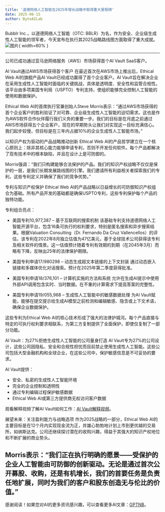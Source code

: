 ```yaml
---
title: '道德网络人工智能在2025年增长战略中取得重大里程碑'
date: 2025-06-15
author: ByteAILab
---
```


Bubblr Inc.，以道德网络人工智能（OTC: BBLR）为名，作为安全、企业级生成性人工智能的领军者，今天宣布在执行其2025战略路线图方面取得了重大成就。![图片](https://ai-techpark.com/wp-content/uploads/Ethical-Web.jpg){ width=60% }

---
公司已成功通过亚马逊网络服务（AWS）市场获得首个AI Vault SaaS客户。

AI Vault通过AWS市场获得首个客户
在最近首次在AWS市场上推出后，Ethical Web AI的旗舰产品AI Vault已经成功赢得了首个企业客户。AI Vault旨在解决企业在采用生成性人工智能时面临的关键挑战，具体是透明度、安全性和监管合规性。该平台由多项美国专利局（USPTO）专利支持，使组织能够完全控制人工智能的使用和数据保护。

Ethical Web AI的首席执行官兼创始人Steve Morris表示：“通过AWS市场获得的首个企业客户的胜利验证了对可靠、企业级生成性人工智能的迫切需求。这也是作为AWS软件合作伙伴履行我们义务的重要一步。我们的目标是在月底之前通过AWS市场获得五个企业客户，现在的早期势头让我们对实现这一目标充满信心。我们起步较慢，但目标是在三年内占据10%的企业生成性人工智能市场。”

以知识产权为驱动的产品战略推动创新
Ethical Web AI的产品哲学建立在一个核心原则上：除非其核心能力能够申请专利，否则不开发任何软件。每个产品都解决了现有技术中的根本缺陷，并且在设计上是可防御的。

Morris强调：“我们只构建能够合法保护的产品。我们的知识产权战略不仅仅是保护的一层，是我们长期发展路线图的引擎。我们邀请所有利益相关者探索我们的专利，这些专利定义并确保了我们的竞争优势。”

专利与知识产权保护
Ethical Web AI的产品战略以日益增长的可防御知识产权组合为基础。所有产品开发的基础都是确保USPTO专利，这些专利保护每个产品的独特功能。

专利组合亮点：
- 美国专利10,977,387 – 基于互联网的搜索机制
  该基础专利支持道德网络人工智能开源平台，包含16条可执行的权利要求，特别是匿名搜索和异步搜索结果。根据Valuation Consulting（Dr. Fernando Da Cruz Vallencellos）的评估，该专利在2022年8月独立估值为47亿美元，基于全球技术公司获得该专利及相关软件的情景。这一估值预计随着专利有效期的到期（在2045年3月）而略有下降，反映出25年的法律保护期限。

- 美国专利申请17/980298 – 动态生成超文本链接的上下文封装
  通过动态嵌入链接和多媒体优化对话搜索。预计在2025年第二季度获得批准。

- 美国专利申请18/376,101 – 计算机实施的方法和系统
  允许在生成AI提示中使用外部API调用包含实时、当时数据。在不重的计算需求下提高答案的完整性。

- 美国专利申请19/055,968 – 生成性人工智能中的敏感数据处理
  为AI Vault赋能，能够在提交提示给生成AI模型之前检测和编辑敏感、隐含或上下文术语，确保企业数据保护。

这些专利为Ethical Web AI的核心技术形成了强大的法律护城河。每个产品直接与特定的可执行权利要求相联系，为第三方复制提供了全面保护，即使仅复制了一部分功能。

AI Vault：为27%拒绝生成性人工智能的公司量身打造
AI Vault专为27%的公司设计，这些公司因隐私、安全和合规性担忧而目前禁止使用生成性人工智能。这些公司包括大型金融机构和全球企业，在这些公司中，保护敏感信息是不可妥协的要求。

AI Vault提供：
- 安全、私密的生成性人工智能环境
- 完全的企业控制和透明性
- 通过专利编辑过程保护敏感数据
- Ethical Web AI或第三方提供商无权访问客户数据

观看解释视频了解AI Vault如何工作：[AI Vault解释视频](https://ethicalweb.ai/ai-vault-explainer-video/)。

展望未来：关注盈利能力与战略选项
作为2025战略的一部分，Ethical Web AI的主要目标是在12个月内实现现金流为正，并雄心勃勃地计划上市到更优越的交易所，如纳斯达克。公司还继续探讨潜在的收购兴趣，得益于其强大的知识产权地位和不断扩展的商业势头。

Morris表示：“我们正在执行明确的愿景——受保护的企业人工智能由可防御的创新驱动。无论是通过首次公开募股、收购，还是有机增长，我们的首要任务是负责任地扩展，同时为我们的客户和股东创造无与伦比的价值。”
---
感谢阅读！如果您对AI的更多资讯感兴趣，可以查看更多AI文章：[GPTNB](https://gptnb.com)。
